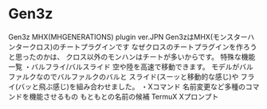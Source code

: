# Gen3z
Gen3z MHX(MHGENERATIONS) plugin ver.JPN
Gen3zはMHX(モンスターハンタークロス)のチートプラグインです
なぜクロスのチートプラグインを作ろうと思ったのかは、
クロス以外のモンハンはチートが多いからです。
特殊な機能一覧
・バルフライ/バルスライド
空や陸を高速で移動できます。
モデルがバルファルクなのでバルファルクのバルと
スライド(スーッと移動的な感じ)や
フライ(バッと飛ぶ感じ)を組み合わせました。
・Xコマンド
名前変更など多種のコマンドを機能させるもの
もともとの名前の候補
TermuX Xプロンプト
